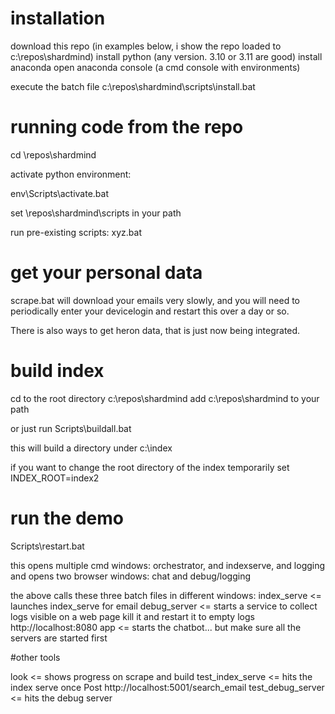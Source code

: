 # installation
download this repo (in examples below, i show the repo loaded to c:\repos\shardmind)
install python (any version.  3.10 or 3.11 are good)
install anaconda
open anaconda console (a cmd console with environments)

execute the batch file c:\repos\shardmind\scripts\install.bat

# running code from the repo
cd \repos\shardmind

activate python environment:

env\Scripts\activate.bat

set \repos\shardmind\scripts in your path

run pre-existing scripts:
xyz.bat


# get your personal data
scrape.bat will download your emails very slowly, and you will need to periodically enter your devicelogin and restart this over a day or so.

There is also ways to get heron data, that is just now being integrated.


# build index
cd to the root directory c:\repos\shardmind
add c:\repos\shardmind to your path

or just run Scripts\buildall.bat

this will build a directory under c:\index

if you want to change the root directory of the index temporarily
set INDEX_ROOT=index2

# run the demo
Scripts\restart.bat


this opens multiple cmd windows: orchestrator, and indexserve, and logging
and opens two browser windows:  chat and debug/logging


the above calls these three batch files in different windows:
index_serve  <= launches index_serve for email
debug_server <=  starts a service to collect logs visible on a web page
                 kill it and restart it to empty logs
                 http://localhost:8080
app <= starts the chatbot... but make sure all the servers are started first

#other tools

look <= shows progress on scrape and build
test_index_serve <= hits the index serve once
                 Post http://localhost:5001/search_email 
test_debug_server  <= hits the debug server
